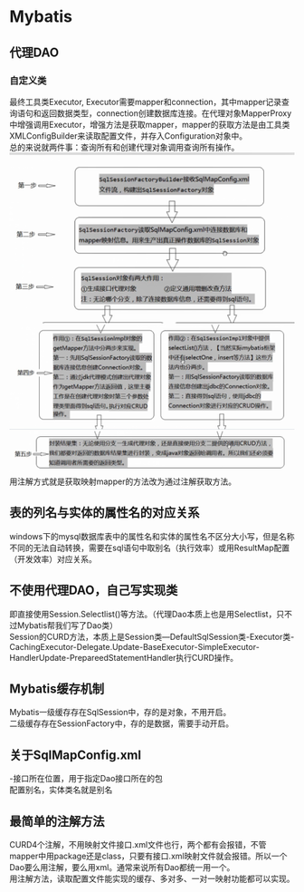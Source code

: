 # Mybatis
## 代理DAO
### 自定义类
最终工具类Executor, Executor需要mapper和connection，其中mapper记录查询语句和返回数据类型，connection创建数据库连接。在代理对象MapperProxy中增强调用Executor，增强方法是获取mapper，mapper的获取方法是由工具类XMLConfigBuilder来读取配置文件，并存入Configuration对象中。  
总的来说就两件事：查询所有和创建代理对象调用查询所有操作。  
![image](https://github.com/AIchemists/JAVAEE/blob/master/MybatisImage/1.png)
![image](https://github.com/AIchemists/JAVAEE/blob/master/MybatisImage/2.png)
![image](https://github.com/AIchemists/JAVAEE/blob/master/MybatisImage/3.png)
用注解方式就是获取映射mapper的方法改为通过注解获取方法。  
## 表的列名与实体的属性名的对应关系
windows下的mysql数据库表中的属性名和实体的属性名不区分大小写，但是名称不同的无法自动转换，需要在sql语句中取别名（执行效率）或用ResultMap配置（开发效率）对应关系。  
## 不使用代理DAO，自己写实现类
即直接使用Session.Selectlist()等方法。（代理Dao本质上也是用Selectlist，只不过Mybatis帮我们写了Dao类）  
Session的CURD方法，本质上是Session类—DefaultSqlSession类-Executor类-CachingExecutor-Delegate.Update-BaseExecutor-SimpleExecutor-HandlerUpdate-PrepareedStatementHandler执行CURD操作。   
## Mybatis缓存机制
Mybatis一级缓存存在SqlSession中，存的是对象，不用开启。  
二级缓存存在SessionFactory中，存的是数据，需要手动开启。  
## 关于SqlMapConfig.xml
<Mappers>-<packages>接口所在位置，用于指定Dao接口所在的包  
<TypeAliases>配置别名，实体类名就是别名  
  
## 最简单的注解方法
CURD4个注解，不用映射文件接口.xml文件也行，两个都有会报错，不管mapper中用package还是class，只要有接口.xml映射文件就会报错。所以一个Dao要么用注解，要么用xml。通常来说所有Dao都统一用一个。  
用注解方法，读取配置文件能实现的缓存、多对多、一对一映射功能都可以实现。
  
